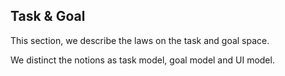 ## Task & Goal

This section, we describe the laws on the task and goal space.

We distinct the notions as task model, goal model and UI model.


